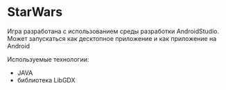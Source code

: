 # StarWars

Игра разработана с использованием среды разработки AndroidStudio.
Может запускаться как десктопное приложение и как приложение на Android

Используемые технологии:
 - JAVA
 - библиотека LibGDX
